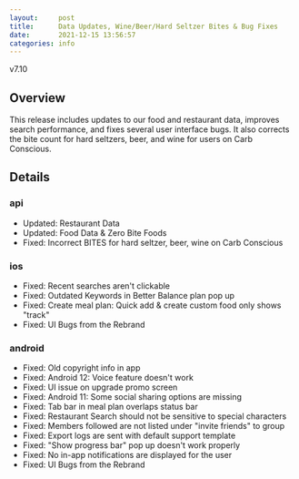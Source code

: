 ```yaml
---
layout:     post
title:      Data Updates, Wine/Beer/Hard Seltzer Bites & Bug Fixes
date:       2021-12-15 13:56:57
categories: info
---
```


v7.10

## Overview
This release includes updates to our food and restaurant data, improves search performance, and fixes several user interface bugs. It also corrects the bite count for hard seltzers, beer, and wine for users on Carb Conscious.

## Details
### api
* Updated: Restaurant Data
* Updated: Food Data & Zero Bite Foods
* Fixed: Incorrect BITES for hard seltzer, beer, wine on Carb Conscious

### ios
* Fixed: Recent searches aren't clickable
* Fixed: Outdated Keywords in Better Balance plan pop up
* Fixed: Create meal plan: Quick add & create custom food only shows "track"
* Fixed: UI Bugs from the Rebrand

### android
* Fixed: Old copyright info in app
* Fixed: Android 12: Voice feature doesn't work
* Fixed: UI issue on upgrade promo screen
* Fixed: Android 11: Some social sharing options are missing
* Fixed: Tab bar in meal plan overlaps status bar
* Fixed: Restaurant Search should not be sensitive to special characters
* Fixed: Members followed are not listed under "invite friends" to group
* Fixed: Export logs are sent with default support template
* Fixed: "Show progress bar" pop up doesn't work properly
* Fixed: No in-app notifications are displayed for the user
* Fixed: UI Bugs from the Rebrand
